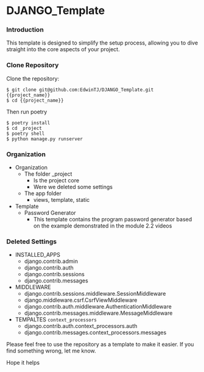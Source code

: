 # DJANGO_Template

### Introduction

This template is designed to simplify the setup process, allowing you to dive straight into the core aspects of your project.

### Clone Repository

Clone the repository:

    $ git clone git@github.com:EdwinTJ/DJANGO_Template.git {{project_name}}
    $ cd {{project_name}}
    
Then run poetry

    $ poetry install
    $ cd _project
    $ poetry shell
    $ python manage.py runserver
    
### Organization
* Organization
    * The folder _project 
        * Is the project core
        * Were we deleted some settings
    * The app folder 
        * views, template, static 
* Template
    * Password Generator
        * This template contains the program password generator  based on the example demonstrated in the module 2.2 videos

### Deleted Settings
* INSTALLED_APPS
    *  django.contrib.admin
    *  django.contrib.auth
    *  django.contrib.sessions
    *  django.contrib.messages
* MIDDLEWARE
    * django.contrib.sessions.middleware.SessionMiddleware
    * django.middleware.csrf.CsrfViewMiddleware
    * django.contrib.auth.middleware.AuthenticationMiddleware
    * django.contrib.messages.middleware.MessageMiddleware
* TEMPALTES `context_processors`
    * django.contrib.auth.context_processors.auth
    * django.contrib.messages.context_processors.messages

Please feel free to use the repository as a template to make it easier. If you find something wrong, let me know.

Hope it helps
